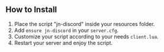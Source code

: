 ## How to Install

1. Place the script "jn-discord" inside your resources folder.
2. Add `ensure jn-discord` in your `server.cfg`.
3. Customize your script according to your needs `client.lua`.
5. Restart your server and enjoy the script.

